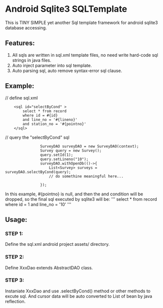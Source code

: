 # Android Sqlite3 SQLTemplate
This is TINY SIMPLE yet another Sql template framework for android sqlite3 database accessing.

## Features:
1. All sqls are written in sql.xml template files, no need write hard-code sql strings in java files.
2. Auto inject parameter into sql template.
3. Auto parsing sql, auto remove syntax-error sql clause.

## Example:
// define sql.xml
```
    <sql id="selectByCond" >
        select * from record
        where id = #{id}
        and line_no = '#{lineno}'
        and station_no = '#{pointno}'
    </sql>
```

// query the "selectByCond" sql
```
                SurveyDAO surveyDAO = new SurveyDAO(context);
                Survey query = new Survey();
                query.setId(1);
                query.setLineno("10");
                surveyDAO.withOpenDb(()->{
                    List<Survey> surveys = surveyDAO.selectByCond(query);
                    // do somethine meaningful here...
                    
                });
```
In this example, #{pointno} is null, and then the and condition will be dropped, so the final sql executed by sqlite3 will be:
'''
select * from record
where id = 1
and line_no = '10'
'''

## Usage:
### STEP 1: 
Define the sql.xml android project assets/ directory.
### STEP 2: 
Define XxxDao extends AbstractDAO class.
### STEP 3: 
Instaniate XxxDao and use .selectByCond() method or other methods to excute sql.
And cursor data will be auto converted to List of bean by java reflection.

